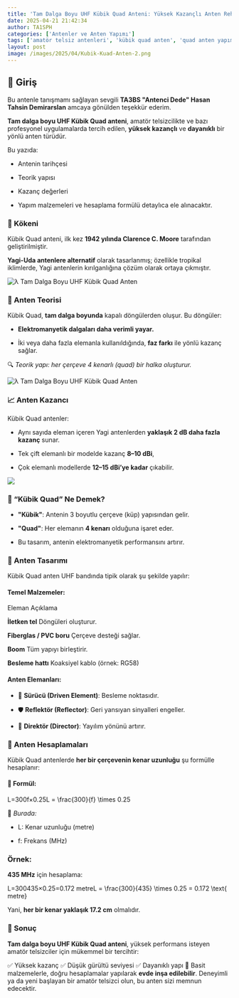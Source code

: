 ```yaml
---
title: 'Tam Dalga Boyu UHF Kübik Quad Anteni: Yüksek Kazançlı Anten Rehberi'
date: 2025-04-21 21:42:34
author: TA1SPH
categories: ['Antenler ve Anten Yapımı']
tags: ['amatör telsiz antenleri', 'kübik quad anten', 'quad anten yapımı', 'uhf yönlü anten', 'yüksek kazançlı anten']
layout: post
image: /images/2025/04/Kubik-Kuad-Anten-2.png
---
```


## 📡 Giriş

Bu antenle tanışmamı sağlayan sevgili **TA3BS "Antenci Dede" Hasan Tahsin Demirarslan** amcaya gönülden teşekkür ederim.

**Tam dalga boyu UHF Kübik Quad anteni**, amatör telsizcilikte ve bazı profesyonel uygulamalarda tercih edilen, **yüksek kazançlı** ve **dayanıklı** bir yönlü anten türüdür.

Bu yazıda:

- Antenin tarihçesi

- Teorik yapısı

- Kazanç değerleri

- Yapım malzemeleri ve hesaplama formülü
  detaylıca ele alınacaktır.

### 📜 Kökeni

Kübik Quad anteni, ilk kez **1942 yılında Clarence C. Moore** tarafından geliştirilmiştir.

**Yagi-Uda antenlere alternatif** olarak tasarlanmış; özellikle tropikal iklimlerde, Yagi antenlerin kırılganlığına çözüm olarak ortaya çıkmıştır.

![λ Tam Dalga Boyu UHF Kübik Quad Anten](/images/2025/04/λ-Tam-Dalga-Boyu-UHF-Kubik-Quad-Anten.png)

### 📘 Anten Teorisi

Kübik Quad, **tam dalga boyunda** kapalı döngülerden oluşur. Bu döngüler:

- **Elektromanyetik dalgaları daha verimli yayar.**

- İki veya daha fazla elemanla kullanıldığında, **faz farkı** ile yönlü kazanç sağlar.

🔍 _Teorik yapı: her çerçeve 4 kenarlı (quad) bir halka oluşturur._

![λ Tam Dalga Boyu UHF Kübik Quad Anten](/images/2025/04/Kubik-Kuad-Anten-2.png)

### 📈 Anten Kazancı

Kübik Quad antenler:

- Aynı sayıda eleman içeren Yagi antenlerden **yaklaşık 2 dB daha fazla kazanç** sunar.

- Tek çift elemanlı bir modelde kazanç **8–10 dBi**,

- Çok elemanlı modellerde **12–15 dBi’ye kadar** çıkabilir.

![](/images/2025/04/Kubik-Kuad-Anten-Yagi-karsilastirma.png)

### 🧩 “Kübik Quad” Ne Demek?

- **"Kübik"**: Antenin 3 boyutlu çerçeve (küp) yapısından gelir.

- **"Quad"**: Her elemanın **4 kenarı** olduğuna işaret eder.

- Bu tasarım, antenin elektromanyetik performansını artırır.

### 🔧 Anten Tasarımı

Kübik Quad anten UHF bandında tipik olarak şu şekilde yapılır:

#### Temel Malzemeler:

Eleman
Açıklama

**İletken tel**
Döngüleri oluşturur.

**Fiberglas / PVC boru**
Çerçeve desteği sağlar.

**Boom**
Tüm yapıyı birleştirir.

**Besleme hattı**
Koaksiyel kablo (örnek: RG58)

#### Anten Elemanları:

- 🎯 **Sürücü (Driven Element)**: Besleme noktasıdır.

- 🛡️ **Reflektör (Reflector)**: Geri yansıyan sinyalleri engeller.

- 🚀 **Direktör (Director)**: Yayılım yönünü artırır.

### 📏 Anten Hesaplamaları

Kübik Quad antenlerde **her bir çerçevenin kenar uzunluğu** şu formülle hesaplanır:

#### 🔢 Formül:

L=300f×0.25L = \frac{300}{f} \times 0.25

📌 _Burada:_

- L: Kenar uzunluğu (metre)

- f: Frekans (MHz)

### Örnek:

**435 MHz** için hesaplama:

L=300435×0.25=0.172 metreL = \frac{300}{435} \times 0.25 = 0.172 \text{ metre}

Yani, **her bir kenar yaklaşık 17.2 cm** olmalıdır.

### 🏁 Sonuç

**Tam dalga boyu UHF Kübik Quad anteni**, yüksek performans isteyen amatör telsizciler için mükemmel bir tercihtir:

✅ Yüksek kazanç
✅ Düşük gürültü seviyesi
✅ Dayanıklı yapı
🔧 Basit malzemelerle, doğru hesaplamalar yapılarak **evde inşa edilebilir**. Deneyimli ya da yeni başlayan bir amatör telsizci olun, bu anten sizi memnun edecektir.
